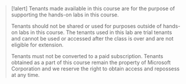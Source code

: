 >[!alert] Tenants made available in this course are for the purpose of supporting the hands-on labs in this course.
>
> Tenants should not be shared or used for purposes outside of hands-on labs in this course. The tenants used in this lab are trial tenants and cannot be used or accessed after the class is over and are not eligible for extension.
> 
> Tenants must not be converted to a paid subscription. Tenants obtained as a part of this course remain the property of Microsoft Corporation and we reserve the right to obtain access and repossess at any time.